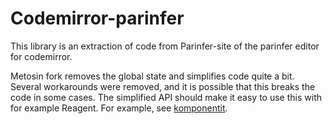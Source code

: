 # Codemirror-parinfer

This library is an extraction of code from Parinfer-site of the parinfer editor
for codemirror.

Metosin fork removes the global state and simplifies code quite a bit. Several
workarounds were removed, and it is possible that this breaks the code
in some cases. The simplified API should make it easy to use this with
for example Reagent. For example, see [komponentit](http://metosin.github.io/komponentit/#!/example.codemirror).
